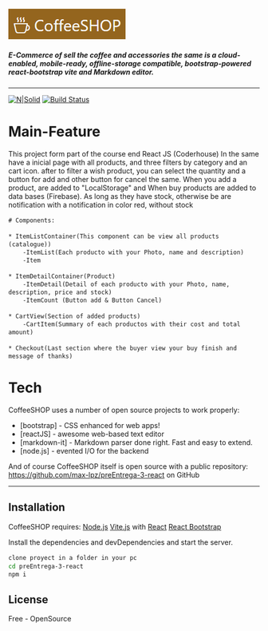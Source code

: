 ![CoffeeSHOP](image.png)

##### _E-Commerce of sell the coffee and accessories_ the same is a cloud-enabled, mobile-ready, offline-storage compatible, bootstrap-powered react-bootstrap vite and Markdown editor.

---

[![N|Solid](https://cldup.com/dTxpPi9lDf.thumb.png)](https://nodesource.com/products/nsolid)
[![Build Status](https://travis-ci.org/joemccann/dillinger.svg?branch=master)](https://app.travis-ci.com/github/max-lpz/preEntrega-3-react)

# Main-Feature
This project form part of the course end React JS (Coderhouse)
In the same have a inicial page with all products,
and three filters by category and an cart icon.
after to filter a wish product, you can select the quantity and a button for add and other button for cancel the same.
When you add a product, are added to "LocalStorage" and When buy products are added to data bases (Firebase).
As long as they have stock, otherwise be are notification with a notification in color red, without stock

    # Components:
    
    * ItemListContainer(This component can be view all products (catalogue))
        -ItemList(Each producto with your Photo, name and description)
        -Item
        
    * ItemDetailContainer(Product)
        -ItemDetail(Detail of each producto with your Photo, name, description, price and stock)
        -ItemCount (Button add & Button Cancel)
        
    * CartView(Section of added products)
        -CartItem(Summary of each productos with their cost and total amount)
        
    * Checkout(Last section where the buyer view your buy finish and message of thanks)

# Tech
CoffeeSHOP uses a number of open source projects to work properly:
- [bootstrap] - CSS enhanced for web apps!
- [reactJS] - awesome web-based text editor
- [markdown-it] - Markdown parser done right. Fast and easy to extend.
- [node.js] - evented I/O for the backend

And of course CoffeeSHOP itself is open source with a public repository: https://github.com/max-lpz/preEntrega-3-react on GitHub

---
## Installation

CoffeeSHOP requires:
    [Node.js](https://nodejs.org/)
    [Vite.js](https://vitejs.dev/) with [React](https://vitejs.dev/)
    [React Bootstrap](https://react-bootstrap.netlify.app/)

Install the dependencies and devDependencies and start the server.

```sh
clone proyect in a folder in your pc
cd preEntrega-3-react
npm i
```

## License
Free - OpenSource

